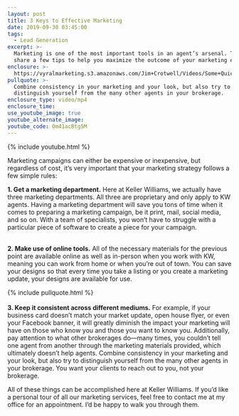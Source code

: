 ```yaml
---
layout: post
title: 3 Keys to Effective Marketing
date: 2019-09-30 03:45:00
tags:
  - Lead Generation
excerpt: >-
  Marketing is one of the most important tools in an agent’s arsenal. Today I’ll
  share a few tips to help you maximize the outcome of your marketing efforts.
enclosure: >-
  https://vyralmarketing.s3.amazonaws.com/Jim+Crotwell/Videos/Some+Quick+Marketing+Tips.mp4
pullquote: >-
  Combine consistency in your marketing and your look, but also try to
  distinguish yourself from the many other agents in your brokerage.
enclosure_type: video/mp4
enclosure_time:
use_youtube_image: true
youtube_alternate_image:
youtube_code: Om41acBtg5M
---
```


{% include youtube.html %}

Marketing campaigns can either be expensive or inexpensive, but regardless of cost, it’s very important that your marketing strategy follows a few simple rules:

**1\. Get a marketing department.** Here at Keller Williams, we actually have three marketing departments. All three are proprietary and only apply to KW agents. Having a marketing department will save you tons of time when it comes to preparing a marketing campaign, be it print, mail, social media, and so on. With a team of specialists, you won’t have to struggle with a particular piece of software to create a piece for your campaign.

<br>**2\. Make use of online tools.** All of the necessary materials for the previous point are available online as well as in-person when you work with KW, meaning you can work from home or when you’re out of town. You can save your designs so that every time you take a listing or you create a marketing update, your designs are available for use.

{% include pullquote.html %}<br><br>**3\. Keep it consistent across different mediums.** For example, if your business card doesn’t match your market update, open house flyer, or even your Facebook banner, it will greatly diminish the impact your marketing will have on those who know you and those you want to know you. Additionally, pay attention to what other brokerages do—many times, you couldn’t tell one agent from another through the marketing materials provided, which ultimately doesn’t help agents. Combine consistency in your marketing and your look, but also try to distinguish yourself from the many other agents in your brokerage. You want your clients to reach out to you, not your brokerage.

All of these things can be accomplished here at Keller Williams. If you’d like a personal tour of all our marketing services, feel free to contact me at my office for an appointment. I’d be happy to walk you through them.<br>&nbsp;

&nbsp;
